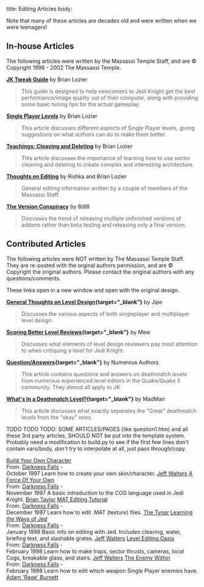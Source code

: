 title: Editing Articles
body:

Note that many of these articles are decades old and were written when we were 
teenagers!

## In-house Articles

The following articles were written by the Massassi Temple Staff, and are 
&copy; Copyright 1998 - 2002 The Massassi Temple.

**[JK Tweak Guide](/guide/)** by Brian Lozier
> This guide is designed to help newcomers to Jedi Knight get the best 
> performance/image quality out of their computer, along with providing some 
> basic tuning tips for the actual gameplay.

**[Single Player Levels](sp.html)** by Brian Lozier
> This article discusses different aspects of
> Single Player levels, giving suggestions on what authors can do to
> make them better.

**[Teachings: Cleaving and Deleting](teach1.html)** by Brian Lozier
> This article discusses the importance of
> learning how to use sector cleaving and deleting to create complex
> and interesting architecture.

**[Thoughts on Editing](general.html)** by Rishka and Brian Lozier
> General editing information written by a
> couple of members of the Massassi Staff.

**[The Version Conspiracy](version.html)** by 8t88
> Discusses the trend of releasing multiple
> unfinished versions of addons rather than beta testing and
> releasing only a final version.

## Contributed Articles

The following articles were NOT written by The
Massassi Temple Staff. They are re-posted with the orginal authors
permission, and are &copy; Copyright the original authors. Please
contact the original authors with any questions/comments.

These links open in a new window and open with the original design.

**[General Thoughts on Level Design](leveldesign.html){target="_blank"}** by Jipe
> Discusses the various aspects of both
> singleplayer and multiplayer level design.

**[Scoring Better Level Reviews](levelreviews.html){target="_blank"}** by Mew
> Discusses what elements of level design reviewers pay most attention to when 
> critiquing a level for Jedi Knight.

**[Question/Answers](question1.htm){target="_blank"}** by Numerous Authors
> This article contains questions and answers on deathmatch levels from 
> numerous experienced level editors in the Quake/Quake II community. They 
> almost all apply to JK

**[What's In a Deathmatch Level?](deathmatchlvl.htm){target="_blank"}** by MadMan
> This article discusses what exactly separates the &quot;Great&quot; 
> deathmatch levels from the &quot;okay&quot; ones.

TODO TODO TODO: SOME ARTICLES/PAGES (like question1.htm) and all these 3rd 
party articles, SHOULD NOT be put into the template system.  Probably need a 
modification to build.py to see if the first few lines don't contain vars/body, 
_don't_ try to interpolate at all, just pass through/copy.

<tr>
<td><span class="c6"><a href="df/make3do.htm" target="frame2">Build
Your Own Character</a><br>
From: <a href="http://www.jediknight.net/bespin/darkfall.html"
target="_top">Darkness Falls</a> -<br>
October 1997
</td>
<td><span class="c6">Learn how to create your own
skin/character.
</td>
<td><span class="c6"><a href=
"mailto:n9707022@scholar.nepean.uws.edu.au">Jeff Walters</a>
</td>
</tr>

<tr>
<td><span class="c6"><a href="df/makeforc.htm" target="frame2">A
Force Of Your Own</a><br>
From: <a href="http://www.jediknight.net/bespin/darkfall.html"
target="_top">Darkness Falls</a> -<br>
November 1997
</td>
<td><span class="c6">A basic introduction to the COG language used
in Jedi Knight.
</td>
<td><span class="c6"><a href="mailto:net_jedi@geocities.com">Brian
Taylor</a>
</td>
</tr>

<tr>
<td><span class="c6"><a href="df/tutorial.htm" target="frame2">MAT
Editing Tutorial</a><br>
From: <a href="http://www.jediknight.net/bespin/darkfall.html"
target="_top">Darkness Falls</a> -<br>
December 1997
</td>
<td><span class="c6">Learn how to edit .MAT (texture) files.
</td>
<td><span class="c6"><a href="mailto:AJGREENLEE@aol.com">The
Tynar</a>
</td>
</tr>

<tr>
<td><span class="c6"><a href="df/jedtut.htm" target=
"frame2">Learning the Ways of Jed</a><br>
From: <a href="http://www.jediknight.net/bespin/darkfall.html"
target="_top">Darkness Falls</a> -<br>
January 1998
</td>
<td><span class="c6">Basic info on editing with Jed. Includes
cleaving, water, briefing text, and slashable grates.
</td>
<td><span class="c6"><a href=
"mailto:n9707022@scholar.nepean.uws.edu.au">Jeff Walters</a>
</td>
</tr>

<tr>
<td><span class="c6"><a href="df/tutor.htm" target="frame2">Level
Editing Oasis</a><br>
From: <a href="http://www.jediknight.net/bespin/darkfall.html"
target="_top">Darkness Falls</a> -<br>
February 1998
</td>
<td><span class="c6">Learn how to make traps, sector thrusts,
cameras, <em>local</em> Cogs, breakable glass, and stairs.
</td>
<td><span class="c6"><a href=
"mailto:n9707022@scholar.nepean.uws.edu.au">Jeff Walters</a>
</td>
</tr>

<tr>
<td><span class="c6"><a href="df/enemy.htm" target="frame2">The
Enemy Within</a><br>
From: <a href="http://www.jediknight.net/bespin/darkfall.html"
target="_top">Darkness Falls</a> -<br>
February 1998
</td>
<td><span class="c6">Learn how to edit which weapon Single Player
enemies have.
</td>
<td><span class="c6"><a href=
"mailto:val_burnett@bc.sympatico.ca">Adam 'Rage' Burnett</a>
</td>
</tr>
</table>
</div>
